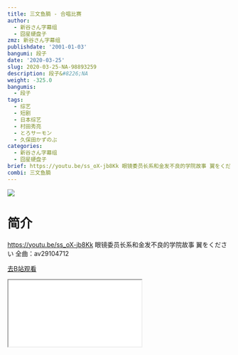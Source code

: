 ```yaml
---
title: 三文鱼腩 - 合唱比赛
author:
  - 新谷さん字幕组
  - 囧星硬盘子
zmz: 新谷さん字幕组
publishdate: '2001-01-03'
bangumi: 段子
date: '2020-03-25'
slug: 2020-03-25-NA-98893259
description: 段子&#8226;NA
weight: -325.0
bangumis:
  - 段子
tags:
  - 综艺
  - 短剧
  - 日本综艺
  - 村田秀亮
  - とろサーモン
  - 久保田かずのぶ
categories:
  - 新谷さん字幕组
  - 囧星硬盘子
brief: https://youtu.be/ss_oX-jb8Kk 眼镜委员长系和金发不良的学院故事 翼をください 全曲：av29104712
combi: 三文鱼腩
---
```

![](https://raw.githubusercontent.com/tcgriffith/owaraisite/master/static/tmpimg/d6260830d0fb27755f823a17f7657dd21baad88b.jpg.480.jpg)
# 简介  
https://youtu.be/ss_oX-jb8Kk
眼镜委员长系和金发不良的学院故事
 翼をください 全曲：av29104712  

[去B站观看](https://www.bilibili.com/video/av98893259/)
<div class ="resp-container"><iframe class="testiframe" src="//player.bilibili.com/player.html?aid=98893259"", scrolling="no", allowfullscreen="true" > </iframe></div> 
